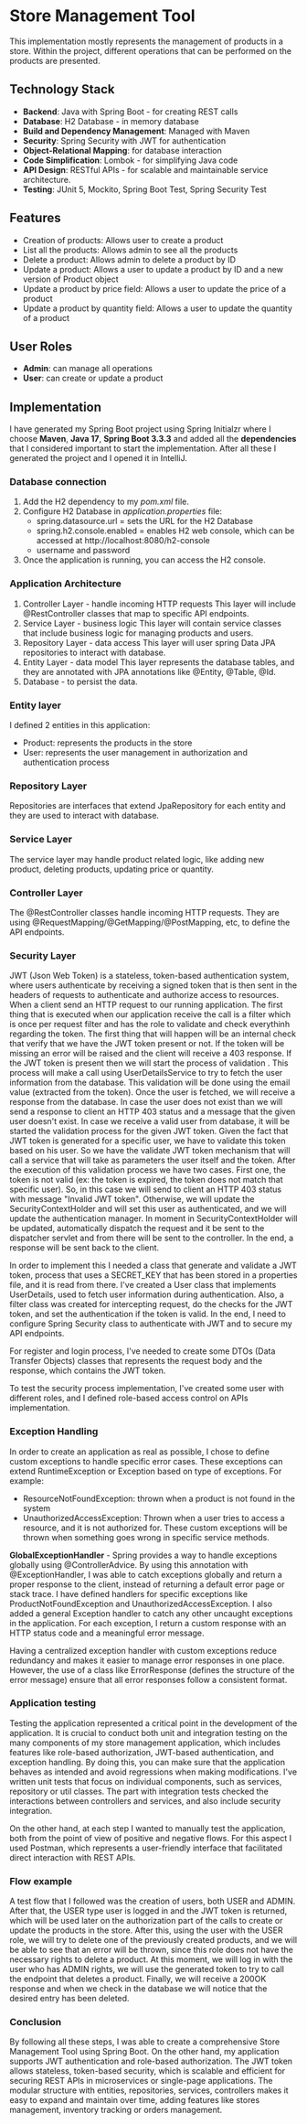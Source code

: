 # Store Management Tool

This implementation mostly represents the management of products in a store. Within the project, different operations that can be performed on the products are presented.

## Technology Stack

- **Backend**: Java with Spring Boot - for creating REST calls
- **Database**: H2 Database - in memory database
- **Build and Dependency Management**: Managed with Maven
- **Security**: Spring Security with JWT for authentication
- **Object-Relational Mapping**: for database interaction
- **Code Simplification**: Lombok - for simplifying Java code
- **API Design**: RESTful APIs - for scalable and maintainable service architecture.
- **Testing**: JUnit 5, Mockito, Spring Boot Test, Spring Security Test

## Features

- Creation of products: Allows user to create a product
- List all the products: Allows admin to see all the products
- Delete a product: Allows admin to delete a product by ID
- Update a product: Allows a user to update a product by ID and a new version of Product object
- Update a product by price field: Allows a user to update the price of a product
- Update a product by quantity field: Allows a user to update the quantity of a product

## User Roles

- **Admin**: can manage all operations
- **User**: can create or update a product

## Implementation

I have generated my Spring Boot project using Spring Initialzr where I choose **Maven**, **Java 17**, **Spring Boot 3.3.3** and added all the **dependencies** that I considered important to start the implementation.
After all these I generated the project and I opened it in IntelliJ. 

### Database connection

1. Add the H2 dependency to my _pom.xml_ file.
2. Configure H2 Database in _application.properties_ file:
    - spring.datasource.url = sets the URL for the H2 Database
    - spring.h2.console.enabled = enables H2 web console, which can be accessed at http://localhost:8080/h2-console
    - username and password
3. Once the application is running, you can access the H2 console.

### Application Architecture

1. Controller Layer - handle incoming HTTP requests
This layer will include @RestController classes that map to specific API endpoints.
2. Service Layer - business logic
This layer will contain service classes that include business logic for managing products and users.
3. Repository Layer - data access
This layer will user spring Data JPA repositories to interact with database.
4. Entity Layer - data model
This layer represents the database tables, and they are annotated with JPA annotations like @Entity, @Table, @Id.
5. Database - to persist the data.

### Entity layer
I defined 2 entities in this application:
 - Product: represents the products in the store
 - User: represents the user management in authorization and authentication process

### Repository Layer
Repositories are interfaces that extend JpaRepository for each entity and they are used to interact with database.

### Service Layer
The service layer may handle product related logic, like adding new product, deleting products, updating price or quantity.

### Controller Layer
The @RestController classes handle incoming HTTP requests. They are using @RequestMapping/@GetMapping/@PostMapping, etc, to define the API endpoints.

### Security Layer
JWT (Json Web Token) is a stateless, token-based authentication system, where users authenticate by receiving a signed token that is then sent in the headers of requests to authenticate and authorize access to resources.
When a client send an HTTP request to our running application.
The first thing that is executed when our application receive the call is a filter which is once per request filter and has the role to validate and check everythinh regarding the token.
The first thing that will happen will be an internal check that verify that we have the JWT token present or not. If the token will be missing an error will be raised and the client will receive a 403 response.
If the JWT token is present then we will start the process of validation . This process will make a call using UserDetailsService to try to fetch the user information from the database. This validation will be done using the email value (extracted from the token).
Once the user is fetched, we will receive a response from the database. In case the user does not exist than we will send a response to client an HTTP 403 status and a message that the given user doesn't exist.
In case we receive a valid user from database, it will be started the validation process for the given JWT token.
Given the fact that JWT token is generated for a specific user, we have to validate this token based on his user.
So we have the validate JWT token mechanism that will call a service that will take as parameters the user itself and the token.
After the execution of this validation process we have two cases. First one, the token is not valid (ex: the token is expired, the token does not match that specific user). So, in this case we will send to client an HTTP 403 status with message "Invalid JWT token".
Otherwise, we will update the SecurityContextHolder and will set this user as authenticated, and we will update the authentication manager. 
In moment in SecurityContextHolder will be updated, automatically dispatch the request and it be sent to the dispatcher servlet and from there will be sent to the controller. 
In the end, a response will be sent back to the client.

In order to implement this I needed a class that generate and validate a JWT token, process that uses a SECRET_KEY that has been stored in a properties file, and it is read from there.
I've created a User class that implements UserDetails, used to fetch user information during authentication.
Also, a filter class was created for intercepting request, do the checks for the JWT token, and set the authentication if the token is valid.
In the end, I need to configure Spring Security class to authenticate with JWT and to secure my API endpoints.

For register and login process, I've needed to create some DTOs (Data Transfer Objects) classes that represents the request body and the response, which contains the JWT token.

To test the security process implementation, I've created some user with different roles, and I defined role-based access control on APIs implementation.

### Exception Handling
In order to create an application as real as possible, I chose to define custom exceptions to handle specific error cases. These exceptions can extend RuntimeException or Exception based on type of exceptions.
For example:
   - ResourceNotFoundException: thrown when a product is not found in the system
   - UnauthorizedAccessException: Thrown when a user tries to access a resource, and it is not authorized for.
These custom exceptions will be thrown when something goes wrong in specific service methods.

**GlobalExceptionHandler** - Spring provides a way to handle exceptions globally using @ControllerAdvice. By using this annotation with @ExceptionHandler, I was able to catch exceptions globally and return a proper response to the client, instead of returning a default error page or stack trace.
I have defined handlers for specific exceptions like ProductNotFoundException and UnauthorizedAccessException.
I also added a general Exception handler to catch any other uncaught exceptions in the application.
For each exception, I return a custom response with an HTTP status code and a meaningful error message.

Having a centralized exception handler with custom exceptions reduce redundancy and makes it easier to manage error responses in one place.
However, the use of a class like ErrorResponse (defines the structure of the error message) ensure that all error responses follow a consistent format.

### Application testing
Testing the application represented a critical point in the development of the application.
It is crucial to conduct both unit and integration testing on the many components of my store management application, which includes features like role-based authorization, JWT-based authentication, and exception handling. By doing this, you can make sure that the application behaves as intended and avoid regressions when making modifications.
I've written unit tests that focus on individual components, such as services, repository or util classes.
The part with integration tests checked the interactions between controllers and services, and also include security integration.

On the other hand, at each step I wanted to manually test the application, both from the point of view of positive and negative flows. For this aspect I used Postman, which represents a user-friendly interface that facilitated direct interaction with REST APIs.

### Flow example
A test flow that I followed was the creation of users, both USER and ADMIN. After that, the USER type user is logged in and the JWT token is returned, which will be used later on the authorization part of the calls to create or update the products in the store.
After this, using the user with the USER role, we will try to delete one of the previously created products, and we will be able to see that an error will be thrown, since this role does not have the necessary rights to delete a product. At this moment, we will log in with the user who has ADMIN rights, we will use the generated token to try to call the endpoint that deletes a product. Finally, we will receive a 200OK response and when we check in the database we will notice that the desired entry has been deleted.

### Conclusion
By following all these steps, I was able to create a comprehensive Store Management Tool using Spring Boot.
On the other hand, my application supports JWT authentication and role-based authorization. The JWT token allows stateless, token-based security, which is scalable and efficient for securing REST APIs in microservices or single-page applications.
The modular structure with entities, repositories, services, controllers makes it easy to expand and maintain over time, adding features like stores management, inventory tracking or orders management.
